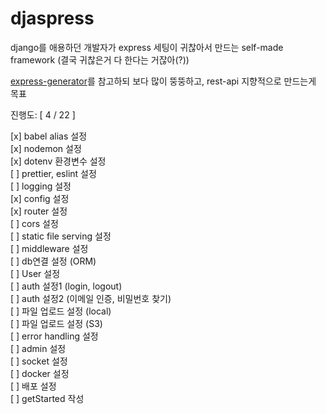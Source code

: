 # djaspress

django를 애용하던 개발자가 express 세팅이 귀찮아서 만드는 self-made framework (결국 귀찮은거 다 한다는 거잖아(?))

[express-generator](https://github.com/expressjs/generator)를 참고하되 보다 많이 뚱뚱하고, rest-api 지향적으로 만드는게 목표

진행도: [ 4 / 22 ]

[x] babel alias 설정  
[x] nodemon 설정  
[x] dotenv 환경변수 설정  
[ ] prettier, eslint 설정  
[ ] logging 설정  
[x] config 설정  
[x] router 설정  
[ ] cors 설정  
[ ] static file serving 설정  
[ ] middleware 설정  
[ ] db연결 설정 (ORM)  
[ ] User 설정  
[ ] auth 설정1 (login, logout)  
[ ] auth 설정2 (이메일 인증, 비밀번호 찾기)  
[ ] 파일 업로드 설정 (local)  
[ ] 파일 업로드 설정 (S3)  
[ ] error handling 설정  
[ ] admin 설정  
[ ] socket 설정  
[ ] docker 설정  
[ ] 배포 설정  
[ ] getStarted 작성
